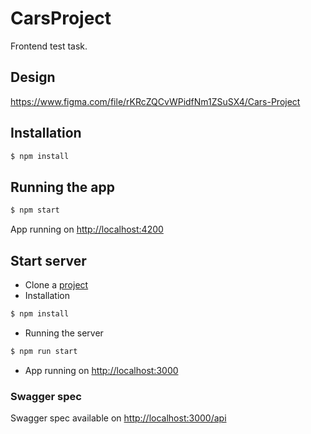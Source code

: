 # CarsProject

Frontend test task.

## Design
https://www.figma.com/file/rKRcZQCvWPidfNm1ZSuSX4/Cars-Project

## Installation

```bash
$ npm install
```

## Running the app

```bash
$ npm start
```

App running on [http://localhost:4200](http://localhost:4200)

## Start server

* Clone a [project](https://github.com/Komaricus/nestjs-cars-project)
* Installation
```bash
$ npm install
```
* Running the server
```bash
$ npm run start
```
* App running on [http://localhost:3000](http://localhost:3000)

### Swagger spec

Swagger spec available on [http://localhost:3000/api](http://localhost:3000/api)

